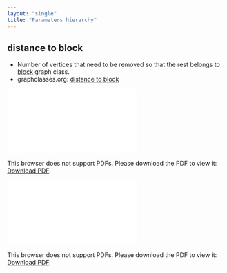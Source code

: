 ```yaml
---
layout: "single"
title: "Parameters hierarchy"
---
```

<!--this is a generated file-->

## distance to block
* Number of vertices that need to be removed so that the rest belongs to [block](#QrxQsH) graph class.
* graphclasses.org: [distance to block](https://www.graphclasses.org/classes/par_30.html)

<object data="../local_QrxQsH_dist.pdf" type="application/pdf" width="100%" height="480px"><embed src="../local_QrxQsH_dist.pdf"><p>This browser does not support PDFs. Please download the PDF to view it: <a href="../local_QrxQsH_dist.pdf">Download PDF</a>.</p></embed></object>


<object data="../QrxQsH_dist.pdf" type="application/pdf" width="100%" height="480px"><embed src="../QrxQsH_dist.pdf"><p>This browser does not support PDFs. Please download the PDF to view it: <a href="../QrxQsH_dist.pdf">Download PDF</a>.</p></embed></object>

